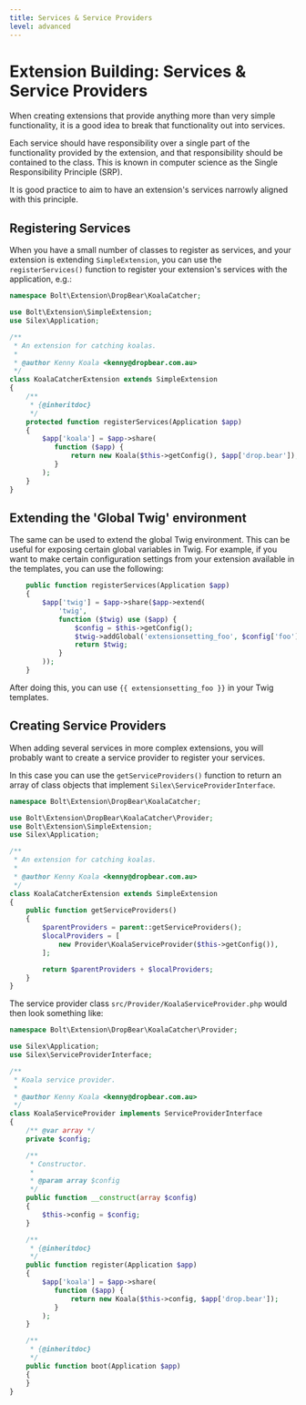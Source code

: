 ```yaml
---
title: Services & Service Providers
level: advanced
---
```

Extension Building: Services & Service Providers
================================================

When creating extensions that provide anything more than very simple
functionality, it is a good idea to break that functionality out into services.

Each service should have responsibility over a single part of the functionality
provided by the extension, and that responsibility should be contained to the
class. This is known in computer science as the Single Responsibility Principle
(SRP).

It is good practice to aim to have an extension's services narrowly aligned
with this principle.

Registering Services
--------------------

When you have a small number of classes to register as services, and your
extension is extending `SimpleExtension`, you can use the `registerServices()`
function to register your extension's services with the application, e.g.:

```php
namespace Bolt\Extension\DropBear\KoalaCatcher;

use Bolt\Extension\SimpleExtension;
use Silex\Application;

/**
 * An extension for catching koalas.
 *
 * @author Kenny Koala <kenny@dropbear.com.au>
 */
class KoalaCatcherExtension extends SimpleExtension
{
    /**
     * {@inheritdoc}
     */
    protected function registerServices(Application $app)
    {
        $app['koala'] = $app->share(
           function ($app) {
               return new Koala($this->getConfig(), $app['drop.bear']);
           }
        );
    }
}
```

Extending the 'Global Twig' environment
---------------------------------------

The same can be used to extend the global Twig environment. This can be useful
for exposing certain global variables in Twig. For example, if you want to 
make certain configuration settings from your extension available in the
templates, you can use the following:

```php
    public function registerServices(Application $app)
    {
        $app['twig'] = $app->share($app->extend(
            'twig',
            function ($twig) use ($app) {
                $config = $this->getConfig();
                $twig->addGlobal('extensionsetting_foo', $config['foo']);
                return $twig;
            }
        ));
    }
```

After doing this, you can use `{{ extensionsetting_foo }}` in your Twig templates.


Creating Service Providers
--------------------------

When adding several services in more complex extensions, you will probably want
to create a service provider to register your services.

In this case you can use the `getServiceProviders()` function to return an
array of class objects that implement `Silex\ServiceProviderInterface`.

```php
namespace Bolt\Extension\DropBear\KoalaCatcher;

use Bolt\Extension\DropBear\KoalaCatcher\Provider;
use Bolt\Extension\SimpleExtension;
use Silex\Application;

/**
 * An extension for catching koalas.
 *
 * @author Kenny Koala <kenny@dropbear.com.au>
 */
class KoalaCatcherExtension extends SimpleExtension
{
    public function getServiceProviders()
    {
        $parentProviders = parent::getServiceProviders();
        $localProviders = [
            new Provider\KoalaServiceProvider($this->getConfig()),
        ];

        return $parentProviders + $localProviders;
    }
}
```

The service provider class `src/Provider/KoalaServiceProvider.php` would then
look something like:

```php
namespace Bolt\Extension\DropBear\KoalaCatcher\Provider;

use Silex\Application;
use Silex\ServiceProviderInterface;

/**
 * Koala service provider.
 *
 * @author Kenny Koala <kenny@dropbear.com.au>
 */
class KoalaServiceProvider implements ServiceProviderInterface
{
    /** @var array */
    private $config;

    /**
     * Constructor.
     *
     * @param array $config
     */
    public function __construct(array $config)
    {
        $this->config = $config;
    }

    /**
     * {@inheritdoc}
     */
    public function register(Application $app)
    {
        $app['koala'] = $app->share(
           function ($app) {
               return new Koala($this->config, $app['drop.bear']);
           }
        );
    }

    /**
     * {@inheritdoc}
     */
    public function boot(Application $app)
    {
    }
}
```
